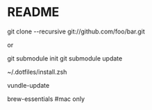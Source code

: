 # README #

git clone --recursive git://github.com/foo/bar.git

or 

git submodule init 
git submodule update

~/.dotfiles/install.zsh

vundle-update

brew-essentials #mac only